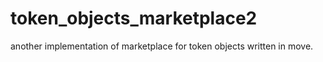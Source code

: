 # token_objects_marketplace2
another implementation of marketplace for token objects written in move.
